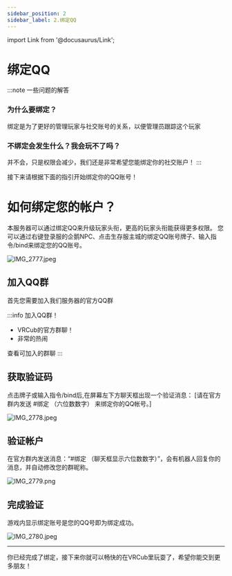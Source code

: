 ```yaml
---
sidebar_position: 2
sidebar_label: 2.绑定QQ
---
```

import Link from '@docusaurus/Link';

# 绑定QQ

:::note 一些问题的解答
### 为什么要绑定？
绑定是为了更好的管理玩家与社交账号的关系，以便管理员跟踪这个玩家

### 不绑定会发生什么？我会玩不了吗？
并不会，只是权限会减少，我们还是非常希望您能绑定你的社交账户！
:::

接下来请根据下面的指引开始绑定你的QQ账号！

# 如何绑定您的帐户？

本服务器可以通过绑定QQ来升级玩家头衔，更高的玩家头衔能获得更多权限。
您可以通过右键登录服的企鹅NPC、点击生存服主城的绑定QQ账号牌子、输入指令/bind来绑定您的QQ账号。

![IMG_2777.jpeg](https://res.craft.do/user/full/8c64421f-afa1-96e8-dd67-8efce27b11dd/doc/0CD7EAEF-6C78-4553-A019-434678CD942C/3D021336-D50E-4221-9DA8-EB06BBE5A7A9_2/4xg3FYwc0s45HbItfJ239yGUyucdnteoagnxa4lAH34z/IMG_2777.jpeg)

## 加入QQ群

首先您需要加入我们服务器的官方QQ群

:::info 加入QQ群！

- VRCub的官方群聊！
- 非常的热闹
<Link className="button button--secondary button--lg" to="/docs/About/QQ" style={{ height: 47, marginBottom: 20}}>
    查看可加入的群聊
</Link>
:::

## 获取验证码

点击牌子或输入指令/bind后,在屏幕左下方聊天框出现一个验证消息：
[请在官方群内发送 #绑定 （六位数数字） 来绑定你的QQ帐号。]

![IMG_2778.jpeg](https://res.craft.do/user/full/8c64421f-afa1-96e8-dd67-8efce27b11dd/doc/0CD7EAEF-6C78-4553-A019-434678CD942C/5106CE5F-6342-46EC-BDC8-BE1A9B6D1AB5_2/LqGDLJTwwtoW6a6QJ2aRtbTaczKFBmYLYtnUZLgrNUsz/IMG_2778.jpeg)

## 验证帐户

在官方群内发送消息：“#绑定 （聊天框显示六位数数字）”，会有机器人回复你的消息，并自动修改您的群昵称。

![IMG_2779.png](https://res.craft.do/user/full/8c64421f-afa1-96e8-dd67-8efce27b11dd/doc/0CD7EAEF-6C78-4553-A019-434678CD942C/A0A7D8D3-A81C-409A-8136-711A2B6BA188_2/nFtveE1QmhCN81LAh7gkZZXOxUienyYc9zzaXbSJLzoz/IMG_2779.png)

## 完成验证

游戏内显示绑定账号是您的QQ号即为绑定成功。

![IMG_2780.jpeg](https://res.craft.do/user/full/8c64421f-afa1-96e8-dd67-8efce27b11dd/doc/0CD7EAEF-6C78-4553-A019-434678CD942C/0102BBEB-E9ED-4752-A7D6-BF847075D326_2/xpWo31bHaBryJJjleC3lZOxAWReUYxXJcPleOf5Iupkz/IMG_2780.jpeg)

---

你已经完成了绑定，接下来你就可以畅快的在VRCub里玩耍了，希望你能交到更多朋友！
